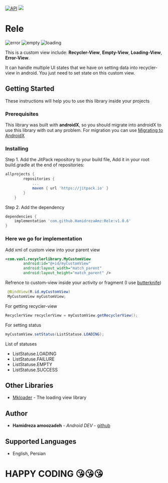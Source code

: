 
[![API](https://img.shields.io/badge/API-16%2B-brightgreen.svg?style=flat)](https://android-arsenal.com/api?level=16)
[![](https://jitpack.io/v/HamidrezaAmz/Rele.svg)](https://jitpack.io/#HamidrezaAmz/Rele)

# Rele
![error](https://user-images.githubusercontent.com/13493645/48548518-633d1300-e8e2-11e8-887c-b7079fe24f34.PNG)
![empty](https://user-images.githubusercontent.com/13493645/48548524-6a642100-e8e2-11e8-924c-988958bd51a1.PNG)
![loading](https://user-images.githubusercontent.com/13493645/48548510-5b7d6e80-e8e2-11e8-930c-e52cefa8408b.PNG)

This is a custom view include: **Recycler-View**, **Empty-View**, **Loading-View**, **Error-View**.

It can handle multiple UI states that we have on setting data into recycler-view in android. 
You just need to set state on this custom view. 


## Getting Started

These instructions will help you to use this library inside your projects

### Prerequisites

This library was built with **androidX**, so you should migrate into androidX to use this library with out any problem. For migration you can use [Migrating to AndroidX](https://developer.android.com/jetpack/androidx/migrate)

### Installing

Step 1. Add the JitPack repository to your build file,
Add it in your root build.gradle at the end of repositories:

```gradle
allprojects {
        repositories {
            ...
            maven { url 'https://jitpack.io' }
        }
    }
```

Step 2. Add the dependency

```gradle
dependencies {
    implementation 'com.github.HamidrezaAmz:Rele:v1.0.6'
}
```

### Here we go for implementation

Add xml of custom view into your parent view
```xml
<com.vasl.recyclerlibrary.MyCustomView
        android:id="@+id/myCustomView"
        android:layout_width="match_parent"
        android:layout_height="match_parent" />
```

Refrence to custom-view inside your activity or fragment (I use [butterknife](https://github.com/JakeWharton/butterknife/))
```java
 @BindView(R.id.myCustomView)
 MyCustomView myCustomView;
```

For getting recycler-view
```java
RecyclerView recyclerView = myCustomView.getRecyclerView();
```

For setting status
```java
myCustomView.setStatus(ListStatuse.LOADING);
```

List of statuses
- ListStatuse.LOADING
- ListStatuse.FAILURE
- ListStatuse.EMPTY
- ListStatuse.SUCCESS


## Other Libraries

* [Mkloader](https://github.com/nntuyen/mkloader) - The loading view library


## Author

* **Hamidreza amoozadeh** - *Android DEV* - [github](https://github.com/HamidrezaAmz)


## Supported Languages
* English, Persian

# HAPPY CODING :kissing_heart::kissing_heart::kissing_heart:

